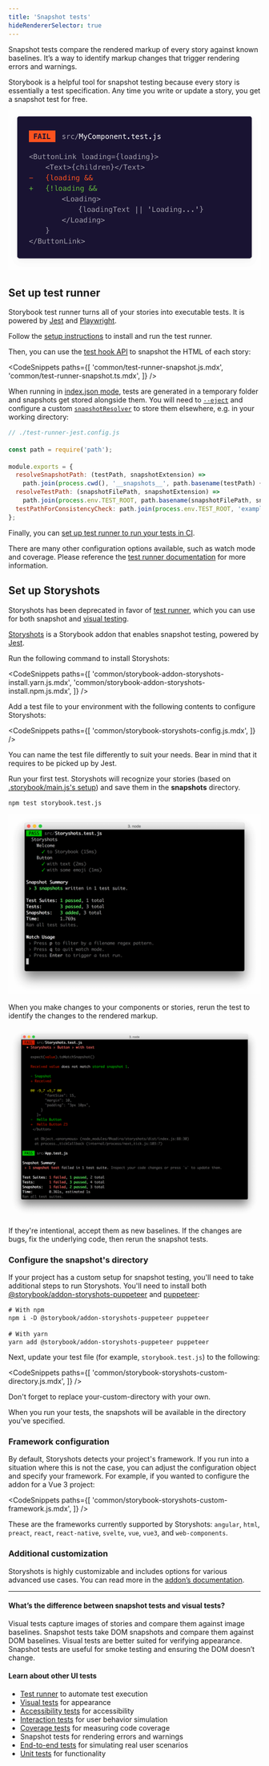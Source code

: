 ```yaml
---
title: 'Snapshot tests'
hideRendererSelector: true
---
```


Snapshot tests compare the rendered markup of every story against known baselines. It’s a way to identify markup changes that trigger rendering errors and warnings.

Storybook is a helpful tool for snapshot testing because every story is essentially a test specification. Any time you write or update a story, you get a snapshot test for free.

![Example Snapshot test](./snapshot-test.png)

## Set up test runner

Storybook test runner turns all of your stories into executable tests. It is powered by [Jest](https://jestjs.io/) and [Playwright](https://playwright.dev/).

Follow the [setup instructions](./test-runner#setup) to install and run the test runner.

Then, you can use the [test hook API](./test-runner#test-hook-api-experimental) to snapshot the HTML of each story:

<!-- prettier-ignore-start -->

<CodeSnippets
  paths={[
    'common/test-runner-snapshot.js.mdx',
    'common/test-runner-snapshot.ts.mdx',
  ]}
/>

<!-- prettier-ignore-end -->

When running in [index.json mode](./test-runner#indexjson-mode), tests are generated in a temporary folder and snapshots get stored alongside them. You will need to [`--eject`](./test-runner#configure) and configure a custom [`snapshotResolver`](https://jestjs.io/docs/configuration#snapshotresolver-string) to store them elsewhere, e.g. in your working directory:

```js
// ./test-runner-jest.config.js

const path = require('path');

module.exports = {
  resolveSnapshotPath: (testPath, snapshotExtension) =>
    path.join(process.cwd(), '__snapshots__', path.basename(testPath) + snapshotExtension),
  resolveTestPath: (snapshotFilePath, snapshotExtension) =>
    path.join(process.env.TEST_ROOT, path.basename(snapshotFilePath, snapshotExtension)),
  testPathForConsistencyCheck: path.join(process.env.TEST_ROOT, 'example.test.js'),
};
```

Finally, you can [set up test runner to run your tests in CI](./test-runner.md#set-up-ci-to-run-tests).

There are many other configuration options available, such as watch mode and coverage. Please reference the [test runner documentation](./test-runner) for more information.

## Set up Storyshots

<Callout variant="warning">

Storyshots has been deprecated in favor of [test runner](./test-runner.md), which you can use for both snapshot and [visual testing](./visual-testing.md).

</Callout>

[Storyshots](https://storybook.js.org/addons/@storybook/addon-storyshots/) is a Storybook addon that enables snapshot testing, powered by [Jest](https://jestjs.io/docs/getting-started).

Run the following command to install Storyshots:

<!-- prettier-ignore-start -->

<CodeSnippets
  paths={[
    'common/storybook-addon-storyshots-install.yarn.js.mdx',
    'common/storybook-addon-storyshots-install.npm.js.mdx',
  ]}
/>

<!-- prettier-ignore-end -->

Add a test file to your environment with the following contents to configure Storyshots:

<!-- prettier-ignore-start -->

<CodeSnippets
  paths={[
    'common/storybook-storyshots-config.js.mdx',
  ]}
/>

<!-- prettier-ignore-end -->

<Callout variant="info" icon="💡">

You can name the test file differently to suit your needs. Bear in mind that it requires to be picked up by Jest.

</Callout>

Run your first test. Storyshots will recognize your stories (based on [.storybook/main.js's setup](https://storybook.js.org/docs/configure/story-rendering)) and save them in the **snapshots** directory.

```shell
npm test storybook.test.js
```

![Successful snapshot tests](./storyshots-pass.png)

When you make changes to your components or stories, rerun the test to identify the changes to the rendered markup.

![Failing snapshots](./storyshots-fail.png)

If they're intentional, accept them as new baselines. If the changes are bugs, fix the underlying code, then rerun the snapshot tests.

### Configure the snapshot's directory

If your project has a custom setup for snapshot testing, you'll need to take additional steps to run Storyshots. You'll need to install both [@storybook/addon-storyshots-puppeteer](https://storybook.js.org/addons/@storybook/addon-storyshots-puppeteer) and [puppeteer](https://github.com/puppeteer/puppeteer):

```shell
# With npm
npm i -D @storybook/addon-storyshots-puppeteer puppeteer

# With yarn
yarn add @storybook/addon-storyshots-puppeteer puppeteer
```

Next, update your test file (for example, `storybook.test.js`) to the following:

<!-- prettier-ignore-start -->

<CodeSnippets
  paths={[
    'common/storybook-storyshots-custom-directory.js.mdx',
  ]}
/>

<!-- prettier-ignore-end -->

<Callout variant="info" icon="💡">

Don't forget to replace your-custom-directory with your own.

</Callout>

When you run your tests, the snapshots will be available in the directory you've specified.

### Framework configuration

By default, Storyshots detects your project's framework. If you run into a situation where this is not the case, you can adjust the configuration object and specify your framework. For example, if you wanted to configure the addon for a Vue 3 project:

<!-- prettier-ignore-start -->

<CodeSnippets
  paths={[
    'common/storybook-storyshots-custom-framework.js.mdx',
  ]}
/>

<!-- prettier-ignore-end -->

These are the frameworks currently supported by Storyshots: `angular`, `html`, `preact`, `react`, `react-native`, `svelte`, `vue`, `vue3`, and `web-components`.

### Additional customization

Storyshots is highly customizable and includes options for various advanced use cases. You can read more in the [addon’s documentation](https://github.com/storybookjs/storybook/tree/master/addons/storyshots/storyshots-core#options).

---

#### What’s the difference between snapshot tests and visual tests?

Visual tests capture images of stories and compare them against image baselines. Snapshot tests take DOM snapshots and compare them against DOM baselines. Visual tests are better suited for verifying appearance. Snapshot tests are useful for smoke testing and ensuring the DOM doesn’t change.

#### Learn about other UI tests

- [Test runner](./test-runner.md) to automate test execution
- [Visual tests](./visual-testing.md) for appearance
- [Accessibility tests](./accessibility-testing.md) for accessibility
- [Interaction tests](./interaction-testing.md) for user behavior simulation
- [Coverage tests](./test-coverage.md) for measuring code coverage
- Snapshot tests for rendering errors and warnings
- [End-to-end tests](./stories-in-end-to-end-tests.md) for simulating real user scenarios
- [Unit tests](./stories-in-unit-tests.md) for functionality
